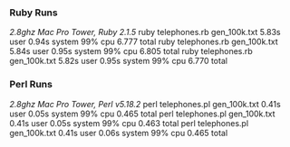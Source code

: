 ### Ruby Runs
_2.8ghz Mac Pro Tower, Ruby 2.1.5_
ruby telephones.rb gen_100k.txt  5.83s user 0.94s system 99% cpu 6.777 total
ruby telephones.rb gen_100k.txt  5.84s user 0.95s system 99% cpu 6.805 total
ruby telephones.rb gen_100k.txt  5.82s user 0.95s system 99% cpu 6.770 total

### Perl Runs
_2.8ghz Mac Pro Tower, Perl v5.18.2_
perl telephones.pl gen_100k.txt  0.41s user 0.05s system 99% cpu 0.465 total
perl telephones.pl gen_100k.txt  0.41s user 0.05s system 99% cpu 0.463 total
perl telephones.pl gen_100k.txt  0.41s user 0.06s system 99% cpu 0.465 total


